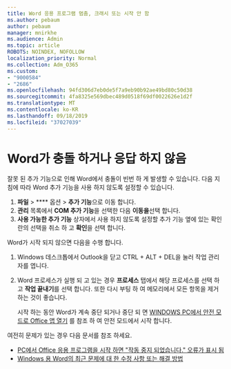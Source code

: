 ```yaml
---
title: Word 응용 프로그램 멈춤, 크래시 또는 시작 안 함
ms.author: pebaum
author: pebaum
manager: mnirkhe
ms.audience: Admin
ms.topic: article
ROBOTS: NOINDEX, NOFOLLOW
localization_priority: Normal
ms.collection: Adm_O365
ms.custom:
- "9000584"
- "2686"
ms.openlocfilehash: 94fd306d7eb0de5f7a9eb90b92ae49bd80c50d38
ms.sourcegitcommit: 4fa8325e569dbec489d0518f69df0022626e1d2f
ms.translationtype: MT
ms.contentlocale: ko-KR
ms.lasthandoff: 09/18/2019
ms.locfileid: "37027039"
---
```

# <a name="word-crashes-or-doesnt-respond"></a>Word가 충돌 하거나 응답 하지 않음

잘못 된 추가 기능으로 인해 Word에서 충돌이 빈번 하 게 발생할 수 있습니다. 다음 지침에 따라 Word 추가 기능을 사용 하지 않도록 설정할 수 있습니다.

1. **파일** > **** 옵션 > **추가 기능**으로 이동 합니다.
2. **관리** 목록에서 **COM 추가 기능**을 선택한 다음 **이동을**선택 합니다.
3. **사용 가능한 추가 기능** 상자에서 사용 하지 않도록 설정할 추가 기능 옆에 있는 확인란의 선택을 취소 하 고 **확인**을 선택 합니다.

Word가 시작 되지 않으면 다음을 수행 합니다.

1.   Windows 데스크톱에서 Outlook을 닫고 CTRL + ALT + DEL을 눌러 작업 관리자를 엽니다. 
2. Word 프로세스가 실행 되 고 있는 경우 **프로세스** 탭에서 해당 프로세스를 선택 하 고 **작업 끝내기**를 선택 합니다. 또한 다시 부팅 하 여 메모리에서 모든 항목을 제거 하는 것이 좋습니다.

    시작 하는 동안 Word가 계속 중단 되거나 중단 되 면 [WINDOWS PC에서 안전 모드로 Office 앱 열기](https://support.office.com/en-us/article/Open-Office-apps-in-safe-mode-on-a-Windows-PC-dedf944a-5f4b-4afb-a453-528af4f7ac72) 를 참조 하 여 안전 모드에서 시작 합니다.

여전히 문제가 있는 경우 다음 문서를 참조 하세요. 
- [PC에서 Office 응용 프로그램을 시작 하면 "작동 중지 되었습니다." 오류가 표시 됨](https://support.office.com/article/52bd7985-4e99-4a35-84c8-2d9b8301a2fa)
- [Windows 용 Word의 최근 문제에 대 한 수정 사항 또는 해결 방법](https://support.office.com/article/bf6bf17c-2807-4871-83ce-e337ae8f0b86)